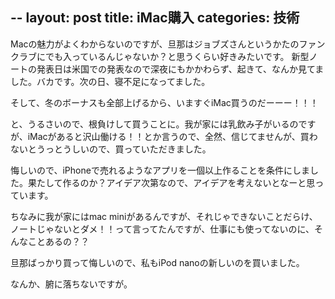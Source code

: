 --
layout: post
title: iMac購入
categories: 技術
--

Macの魅力がよくわからないのですが、旦那はジョブズさんというかたのファンクラブにでも入っているんじゃないか？と思うくらい好きみたいです。
新型ノートの発表日は米国での発表なので深夜にもかかわらず、起きて、なんか見てました。バカです。次の日、寝不足になってました。

そして、冬のボーナスも全部上げるから、いますぐiMac買うのだーーー！！！

と、うるさいので、根負けして買うことに。我が家には乳飲み子がいるのですが、iMacがあると沢山働ける！！とか言うので、全然、信じてませんが、買わないとうっとうしいので、買っていただきました。

悔しいので、iPhoneで売れるようなアプリを一個以上作ることを条件にしました。果たして作るのか？アイデア次第なので、アイデアを考えないとなーと思っています。

ちなみに我が家にはmac miniがあるんですが、それじゃできないことだらけ、ノートじゃないとダメ！！って言ってたんですが、仕事にも使ってないのに、そんなことあるの？？

旦那ばっかり買って悔しいので、私もiPod nanoの新しいのを買いました。

なんか、腑に落ちないですが。

